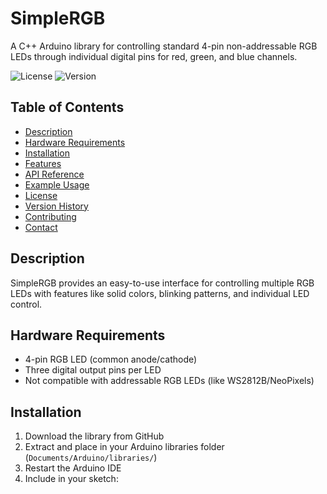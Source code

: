# SimpleRGB

A C++ Arduino library for controlling standard 4-pin non-addressable RGB LEDs through individual digital pins for red, green, and blue channels.

![License](https://img.shields.io/badge/license-MIT-blue.svg)
![Version](https://img.shields.io/badge/version-1.0.0-green.svg)

## Table of Contents
- [Description](#description)
- [Hardware Requirements](#hardware-requirements)
- [Installation](#installation)
- [Features](#features)
- [API Reference](#api-reference)
- [Example Usage](#example-usage)
- [License](#license)
- [Version History](#version-history)
- [Contributing](#contributing)
- [Contact](#contact)

## Description
SimpleRGB provides an easy-to-use interface for controlling multiple RGB LEDs with features like solid colors, blinking patterns, and individual LED control.

## Hardware Requirements
- 4-pin RGB LED (common anode/cathode)
- Three digital output pins per LED
- Not compatible with addressable RGB LEDs (like WS2812B/NeoPixels)

## Installation
1. Download the library from GitHub
2. Extract and place in your Arduino libraries folder (`Documents/Arduino/libraries/`)
3. Restart the Arduino IDE
4. Include in your sketch:
